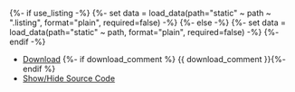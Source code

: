 {%- if use_listing -%}
{%- set data = load_data(path="static" ~ path ~ ".listing", format="plain", required=false) -%}
{%- else -%}
{%- set data = load_data(path="static" ~ path, format="plain", required=false) -%}
{%- endif -%}
 - [Download]({{path}}) {%- if download_comment %} {{ download_comment }}{%- endif %}
 - <a href="#" onclick="show_hide()">Show/Hide Source Code</a>

<style>
.code-listing {
  display: inline-block;
  opacity: 0;
  overflow: hidden;
  height: 0;
  transition: height 0ms 400ms, opacity 400ms 0ms;
}
.visible {
  opacity: 1;
  height: auto;
  transition: height 0ms 0ms, opacity 600ms 0ms;
}
</style>

<div class="code-listing">

```{% if hlang %}{{hlang}}{% endif %}
{{ data }}
```

<button onclick="show_hide()">Hide Source Code</button>
</div>

<script>
  function show_hide() {
    document.body.querySelector('.code-listing').classList.toggle('visible');
  }
</script>

